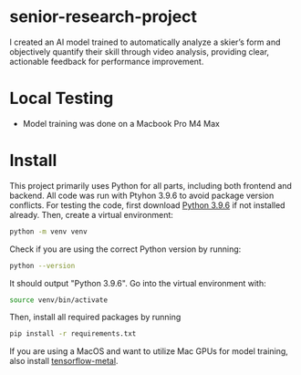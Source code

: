 # senior-research-project

I created an AI model trained to automatically analyze a skier’s form and objectively quantify their skill through video analysis, providing clear, actionable feedback for performance improvement.

# Local Testing
- Model training was done on a Macbook Pro M4 Max 


# Install
This project primarily uses Python for all parts, including both frontend and backend. All code was run with Ptyhon 3.9.6 to avoid package version conflicts. For testing the code, first download [Python 3.9.6](https://www.python.org/downloads/) if not installed already. Then, create a virtual environment:

```sh
python -m venv venv
```

Check if you are using the correct Python version by running:

```sh
python --version
```

It should output "Python 3.9.6". Go into the virtual environment with:

```sh
source venv/bin/activate
```

Then, install all required packages by running

```sh
pip install -r requirements.txt
```

If you are using a MacOS and want to utilize Mac GPUs for model training, also install [tensorflow-metal](https://developer.apple.com/metal/tensorflow-plugin/).